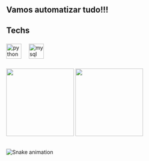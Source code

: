 ## Vamos automatizar tudo!!!
<h2 align="left">Techs</h2>

###

<div align="left">
  <img src="https://skillicons.dev/icons?i=py" height="40" alt="python logo"  />
  <img width="12" />
  <img src="https://skillicons.dev/icons?i=mysql" height="40" alt="mysql logo"  />
</div>

###

<div>
  
  <img  height="180em" src="https://github-readme-stats.vercel.app/api?username=gabriel-machado-dev&show_icons=true&theme=great-gatsby&include_all_commits=true&count_private=true"/>
  <img  height="180em" src="https://github-readme-stats.vercel.app/api/top-langs/?username=gabriel-machado-dev&layout=compact&langs_count=16&theme=great-gatsby"/>
</div>
<br>

![Snake animation](https://github.com/LuigiGF/LuigiGF/blob/output/github-contribution-grid-snake.svg)
